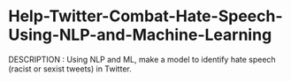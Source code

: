 # Help-Twitter-Combat-Hate-Speech-Using-NLP-and-Machine-Learning
DESCRIPTION : Using NLP and ML, make a model to identify hate speech (racist or sexist tweets) in Twitter.
